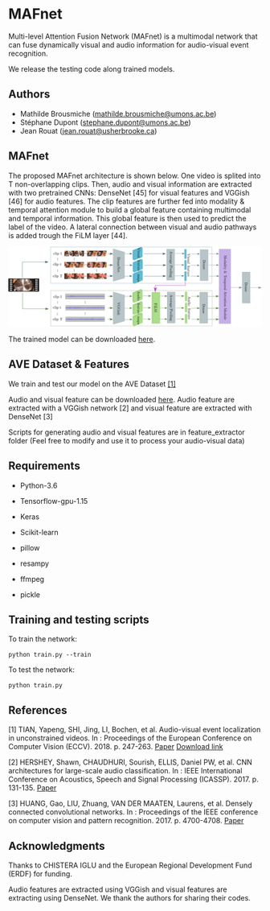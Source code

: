 # MAFnet

Multi-level Attention Fusion Network (MAFnet) is a multimodal network that can fuse dynamically visual and audio information for audio-visual event recognition.

We release the testing code along trained models.

## Authors

- Mathilde Brousmiche (<mathilde.brousmiche@umons.ac.be>)
- Stéphane Dupont (<stephane.dupont@umons.ac.be>)
- Jean Rouat (<jean.rouat@usherbrooke.ca>)

## MAFnet

The proposed MAFnet architecture is shown below. One video is splited into T non-overlapping clips. Then, audio and visual information are extracted with two pretrained CNNs: DenseNet [45] for visual features and VGGish [46] for audio features. The clip features are further fed into modality & temporal attention module to build a global feature containing multimodal and temporal information. This
global feature is then used to predict the label of the video. A lateral connection between visual and audio pathways is added trough the FiLM layer [44].

<p align="center">
   <img src="figs/MAFnet.png" width="800" title="MAFnet">
</p>

The trained model can be downloaded [here](https://drive.google.com/file/d/1idreklMT5dm3Z85gCdfIUMVhkjZAiGkx/view?usp=sharing).

## AVE Dataset & Features

We train and test our model on the AVE Dataset [[1]](https://sites.google.com/view/audiovisualresearch)

Audio and visual feature can be downloaded [here](https://drive.google.com/file/d/1bIiWakMw4neXDYPO_9H_gGN_UcikWa7I/view?usp=sharing). Audio feature are extracted with a VGGish network [2] and visual feature are extracted with DenseNet [3]

Scripts for generating audio and visual features are in feature_extractor folder (Feel free to modify and use it to process your audio-visual data)

## Requirements
* Python-3.6
* Tensorflow-gpu-1.15
* Keras
* Scikit-learn

* pillow
* resampy
* ffmpeg
* pickle

## Training and testing scripts

To train the network:
```
python train.py --train
```

To test the network:
```
python train.py
```

## References
[1] TIAN, Yapeng, SHI, Jing, LI, Bochen, et al. Audio-visual event localization in unconstrained videos. In : Proceedings of the European Conference on Computer Vision (ECCV). 2018. p. 247-263. [Paper](https://openaccess.thecvf.com/content_ECCV_2018/papers/Yapeng_Tian_Audio-Visual_Event_Localization_ECCV_2018_paper.pdf) [Download link](https://drive.google.com/file/d/1FjKwe79e0u96vdjIVwfRQ1V6SoDHe7kK/view)

[2] HERSHEY, Shawn, CHAUDHURI, Sourish, ELLIS, Daniel PW, et al. CNN architectures for large-scale audio classification. In : IEEE International Conference on Acoustics, Speech and Signal Processing (ICASSP). 2017. p. 131-135. [Paper](https://arxiv.org/pdf/1609.09430.pdf)

[3] HUANG, Gao, LIU, Zhuang, VAN DER MAATEN, Laurens, et al. Densely connected convolutional networks. In : Proceedings of the IEEE conference on computer vision and pattern recognition. 2017. p. 4700-4708. [Paper](https://openaccess.thecvf.com/content_cvpr_2017/papers/Huang_Densely_Connected_Convolutional_CVPR_2017_paper.pdf)


## Acknowledgments
Thanks to CHISTERA IGLU and the European Regional Development Fund (ERDF) for funding. 

Audio features are extracted using VGGish and visual features are extracting using DenseNet. We thank the authors for sharing their codes.
